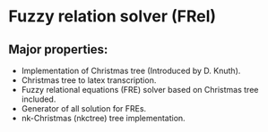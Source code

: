 # Fuzzy relation solver (FRel)


## Major properties:
* Implementation of Christmas tree (Introduced by D. Knuth).
* Christmas tree to latex transcription.
* Fuzzy relational equations (FRE) solver based on Christmas tree included.
* Generator of all solution for FREs.
* nk-Christmas (nkctree) tree implementation.
